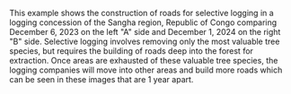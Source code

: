This example shows the construction of roads for selective logging in a logging concession of the Sangha region, Republic of Congo comparing December 6, 2023 on the left "A" side and December 1, 2024 on the right "B" side. Selective logging involves removing only the most valuable tree species, but requires the building of roads deep into the forest for extraction. Once areas are exhausted of these valuable tree species, the logging companies will move into other areas and build more roads which can be seen in these images that are 1 year apart.

